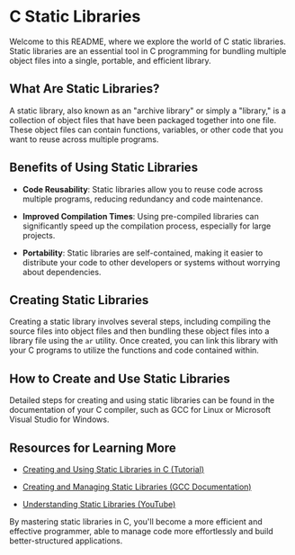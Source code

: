 # C Static Libraries

Welcome to this README, where we explore the world of C static libraries. Static libraries are an essential tool in C programming for bundling multiple object files into a single, portable, and efficient library.

## What Are Static Libraries?

A static library, also known as an "archive library" or simply a "library," is a collection of object files that have been packaged together into one file. These object files can contain functions, variables, or other code that you want to reuse across multiple programs.

## Benefits of Using Static Libraries

- **Code Reusability**: Static libraries allow you to reuse code across multiple programs, reducing redundancy and code maintenance.

- **Improved Compilation Times**: Using pre-compiled libraries can significantly speed up the compilation process, especially for large projects.

- **Portability**: Static libraries are self-contained, making it easier to distribute your code to other developers or systems without worrying about dependencies.

## Creating Static Libraries

Creating a static library involves several steps, including compiling the source files into object files and then bundling these object files into a library file using the `ar` utility. Once created, you can link this library with your C programs to utilize the functions and code contained within.

## How to Create and Use Static Libraries

Detailed steps for creating and using static libraries can be found in the documentation of your C compiler, such as GCC for Linux or Microsoft Visual Studio for Windows.

## Resources for Learning More

- [Creating and Using Static Libraries in C (Tutorial)](https://www.geeksforgeeks.org/static-variables-in-c/)

- [Creating and Managing Static Libraries (GCC Documentation)](https://gcc.gnu.org/onlinedocs/gcc/Creating-a-Static-1.html)

- [Understanding Static Libraries (YouTube)](https://www.youtube.com/watch?v=r0tfHSa9WUI)

By mastering static libraries in C, you'll become a more efficient and effective programmer, able to manage code more effortlessly and build better-structured applications.
